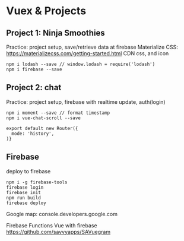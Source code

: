 Vuex & Projects
===============

## Project 1: Ninja Smoothies
Practice: project setup, save/retrieve data at firebase
Materialize CSS:
https://materializecss.com/getting-started.html
CDN css, and icon

```shell script
npm i lodash --save // window.lodash = require('lodash')
npm i firebase --save
```


## Project 2: chat
Practice: project setup, firebase with realtime update, auth(login)
```shell script
npm i moment --save // format timestamp
npm i vue-chat-scroll --save

export default new Router({
  mode: 'history',
)}
```



## Firebase

deploy to firebase
```shell script
npm i -g firebase-tools
firebase login
firebase init
npm run build
firebase deploy
```


Google map: console.developers.google.com

Firebase Functions
Vue with firebase
https://github.com/savvyapps/SAVuegram




